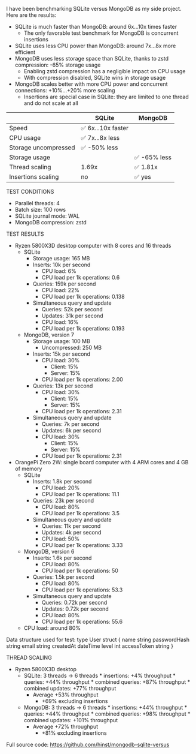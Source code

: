I have been benchmarking SQLite versus MongoDB as my side project. Here are the results:

* SQLite is much faster than MongoDB: around 6x...10x times faster
    * The only favorable test benchmark for MongoDB is concurrent insertions
* SQLite uses less CPU power than MongoDB: around 7x...8x more efficient
* MongoDB uses less storage space than SQLite, thanks to zstd compression: -65% storage usage
	* Enabling zstd compression has a negligible impact on CPU usage
	* With compression disabled, SQLite wins in storage usage
* MongoDB scales better with more CPU power and concurrent connections: +10%...+20% more scaling
	* Insertions are special case in SQLite: they are limited to one thread and do not scale at all

|                      | SQLite            | MongoDB     |
| -------------------- | ----------------- | ----------- |
| Speed                | ✅ 6x...10x faster |             |
| CPU usage            | ✅ 7x...8x less    |             |
| Storage uncompressed | ✅ -50% less       |             |
| Storage usage        |                   | ✅ -65% less |
| Thread scaling       | 1.69x             | ✅ 1.81x     |
| Insertions scaling   | no                | ✅ yes       |


TEST CONDITIONS
* Parallel threads: 4
* Batch size: 100 rows
* SQLite journal mode: WAL
* MongoDB compression: zstd

TEST RESULTS
* Ryzen 5800X3D desktop computer with 8 cores and 16 threads
	* SQLite
		* Storage usage: 165 MB
		* Inserts: 10k per second
			* CPU load: 6%
			* CPU load per 1k operations: 0.6
		* Queries: 159k per second
			* CPU load: 22%
			* CPU load per 1k operations: 0.138
		* Simultaneous query and update
			* Queries: 52k per second
			* Updates: 31k per second
			* CPU load: 16%
			* CPU load per 1k operations: 0.193
	* MongoDB, version 7
		* Storage usage: 100 MB
			* Uncompressed: 250 MB
		* Inserts: 15k per second
			* CPU load: 30%
				* Client: 15%
				* Server: 15%
			* CPU load per 1k operations: 2.00
		* Queries: 13k per second
			* CPU load: 30%
				* Client: 15%
				* Server: 15%
			* CPU load per 1k operations: 2.31
		* Simultaneous query and update
			* Queries: 7k per second
			* Updates: 6k per second
			* CPU load: 30%
				* Client: 15%
				* Server: 15%
			* CPU load per 1k operations: 2.31
* OrangePi Zero 2W: single board computer with 4 ARM cores and 4 GB of memory
	* SQLite
		* Inserts: 1.8k per second
			* CPU load: 20%
			* CPU load per 1k operations: 11.1
		* Queries: 23k per second
			* CPU load: 80%
			* CPU load per 1k operations: 3.5
		* Simultaneous query and update
			* Queries: 11k per second
			* Updates: 4k per second
			* CPU load: 50%
			* CPU load per 1k operations: 3.33
	* MongoDB, version 6
		* Inserts: 1.6k per second
			* CPU load: 80%
			* CPU load per 1k operations: 50
		* Queries: 1.5k per second
			* CPU load: 80%
			* CPU load per 1k operations: 53.3
		* Simultaneous query and update
			* Queries: 0.72k per second
			* Updates: 0.72k per second
			* CPU load: 80%
			* CPU load per 1k operations: 55.6
	* CPU load: around 80%

Data structure used for test:
	type User struct {
		name         string
		passwordHash string
		email        string
		createdAt    dateTime
		level        int
		accessToken  string
	}

THREAD SCALING
* Ryzen 5800X3D desktop
	* SQLite: 3 threads -> 6 threads
			* insertions: +4% throughput
			* queries: +44% throughput
			* combined queries: +87% throughput
			* combined updates: +77% throughput
		* Average +53% throughput
			* +69% excluding insertions
	* MongoDB: 3 threads -> 6 threads
			* insertions: +44% throughput
			* queries: +44% throughput
			* combined queries: +98% throughput
			* combined updates: +101% throughput
		* Average +72% throughput
			* +81% excluding insertions

Full source code: https://github.com/hinst/mongodb-sqlite-versus